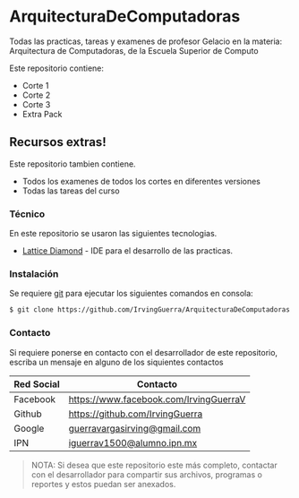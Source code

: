 # ArquitecturaDeComputadoras

Todas las practicas, tareas y examenes de profesor Gelacio en la materia: Arquitectura de Computadoras, de la Escuela Superior de Computo

Este repositorio contiene: 
  - Corte 1
  - Corte 2
  - Corte 3
  - Extra Pack
  
## Recursos extras!

Este repositorio tambien contiene.

  - Todos los examenes de todos los cortes en diferentes versiones
  - Todas las tareas del curso

### Técnico

En este repositorio se usaron las siguientes tecnologias.

* [Lattice Diamond](http://www.latticesemi.com/latticediamond) - IDE para el desarrollo de las practicas.

### Instalación

Se requiere [git](https://git-scm.com/) para ejecutar los siguientes comandos en consola:

```sh
$ git clone https://github.com/IrvingGuerra/ArquitecturaDeComputadoras
```

### Contacto

Si requiere ponerse en contacto con el desarrollador de este repositorio, escriba un mensaje en alguno de los siquientes contactos

| Red Social | Contacto |
| ------ | ------ |
| Facebook | https://www.facebook.com/IrvingGuerraV|
| Github | https://github.com/IrvingGuerra |
| Google | guerravargasirving@gmail.com |
| IPN | iguerrav1500@alumno.ipn.mx |

 > NOTA: Si desea que este repositorio este más completo, contactar con el desarrollador para compartir sus archivos, programas o reportes y estos puedan ser anexados.

